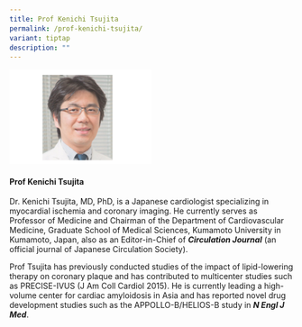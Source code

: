 ```yaml
---
title: Prof Kenichi Tsujita
permalink: /prof-kenichi-tsujita/
variant: tiptap
description: ""
---
```

<p></p>
<div class="isomer-image-wrapper">
<img style="width: 50%;" height="auto" width="100%" alt="" src="/images/ASPIRE Network /Kenichi_Tsujita.png">
</div>
<h4>Prof Kenichi Tsujita</h4>
<p>Dr. Kenichi Tsujita, MD, PhD, is a Japanese cardiologist specializing
in myocardial ischemia and coronary imaging. He currently serves as Professor
of Medicine and Chairman of the Department of Cardiovascular Medicine,
Graduate School of Medical Sciences, Kumamoto University in Kumamoto, Japan,
also as an Editor-in-Chief of <strong><em>Circulation Journal</em></strong> (an
official journal of Japanese Circulation Society).</p>
<p>Prof Tsujita has previously conducted studies of the impact of lipid-lowering
therapy on coronary plaque and has contributed to multicenter studies such
as PRECISE-IVUS (J Am Coll Cardiol 2015). He is currently leading a high-volume
center for cardiac amyloidosis in Asia and has reported novel drug development
studies such as the APPOLLO-B/HELIOS-B study in <strong><em>N Engl J Med</em></strong>.</p>